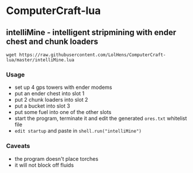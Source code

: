 # ComputerCraft-lua

## intelliMine - intelligent stripmining with ender chest and chunk loaders

`wget https://raw.githubusercontent.com/LolHens/ComputerCraft-lua/master/intelliMine.lua`

### Usage
- set up 4 gps towers with ender modems
- put an ender chest into slot 1
- put 2 chunk loaders into slot 2
- put a bucket into slot 3
- put some fuel into one of the other slots
- start the program, terminate it and edit the generated `ores.txt` whitelist file
- `edit startup` and paste in `shell.run("intelliMine")`

### Caveats
- the program doesn't place torches
- it will not block off fluids

